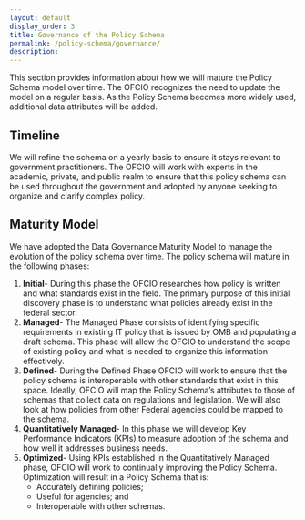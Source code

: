 ```yaml
---
layout: default
display_order: 3
title: Governance of the Policy Schema 
permalink: /policy-schema/governance/
description: 
---
```

This section provides information about how we will mature the Policy Schema model over time.  The OFCIO recognizes the need to update the model on a regular basis.  As the Policy Schema becomes more widely used, additional data attributes will be added.  
## Timeline
We will refine the schema on a yearly basis to ensure it stays relevant to government practitioners. The OFCIO will work with experts in the academic, private, and public realm to ensure that this policy schema can be used throughout the government and adopted by anyone seeking to organize and clarify complex policy.

## Maturity Model
We have adopted the Data Governance Maturity Model to manage the evolution of the policy schema over time. The policy schema will mature in the following phases: 

1. **Initial**- During this phase the OFCIO researches how policy is written and what standards exist in the field. The primary purpose of this initial discovery phase is to understand what policies already exist in the federal sector.
2.  **Managed**- The Managed Phase consists of identifying specific requirements in existing IT policy that is issued by OMB and populating a draft schema. This phase will allow the OFCIO to understand the scope of existing policy and what is needed to organize this information effectively.
3.  **Defined**- During the Defined Phase OFCIO will work to ensure that the policy schema is interoperable with other standards that exist in this space. Ideally, OFCIO will map the Policy Schema’s attributes to those of schemas that collect data on regulations and legislation. We will also look at how policies from other Federal agencies could be mapped to the schema.
4.  **Quantitatively Managed**- In this phase we will develop Key Performance Indicators (KPIs) to measure adoption of the schema and how well it addresses business needs.
5.  **Optimized**- Using KPIs established in the Quantitatively Managed phase, OFCIO will work to continually improving the Policy Schema. Optimization will result in a Policy Schema that is:
    * Accurately defining policies; 
    * Useful for agencies; and 
    * Interoperable with other schemas.
